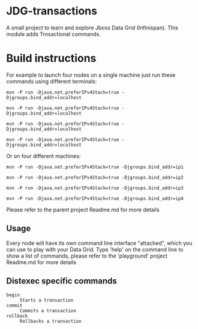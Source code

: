 JDG-transactions
================

A small project to learn and explore Jboss Data Grid (Infinispan).
This module adds Trnsactional commands.

Build instructions
==================

For example to launch four nodes on a single machine just run these commands using different terminals:

```shell
mvn -P run -Djava.net.preferIPv4Stack=true -Djgroups.bind_addr=localhost

mvn -P run -Djava.net.preferIPv4Stack=true -Djgroups.bind_addr=localhost

mvn -P run -Djava.net.preferIPv4Stack=true -Djgroups.bind_addr=localhost

mvn -P run -Djava.net.preferIPv4Stack=true -Djgroups.bind_addr=localhost
```

Or on four different machines:

```shell
mvn -P run -Djava.net.preferIPv4Stack=true -Djgroups.bind_addr=ip1

mvn -P run -Djava.net.preferIPv4Stack=true -Djgroups.bind_addr=ip2

mvn -P run -Djava.net.preferIPv4Stack=true -Djgroups.bind_addr=ip3

mvn -P run -Djava.net.preferIPv4Stack=true -Djgroups.bind_addr=ip4
```

Please refer to the parent project Readme.md for more details

Usage
-----

Every node will have its own command line interface "attached", which you can use to play with your Data Grid.
Type 'help' on the command line to show a list of commands, please refer to the 'playground' project Readme.md for more details

Distexec specific commands
--------------------------

```shell
begin
     Starts a transaction
commit
     Commits a transaction
rollback
     Rollbacks a transaction
```